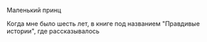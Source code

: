 Маленький принц

Когда мне было шесть лет, в книге под названием "Правдивые истории", где рассказывалось
